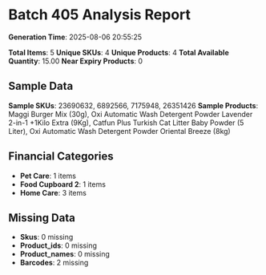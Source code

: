 # Batch 405 Analysis Report

**Generation Time**: 2025-08-06 20:55:25

**Total Items**: 5
**Unique SKUs**: 4
**Unique Products**: 4
**Total Available Quantity**: 15.00
**Near Expiry Products**: 0

## Sample Data
**Sample SKUs**: 23690632, 6892566, 7175948, 26351426
**Sample Products**: Maggi Burger Mix (30g), Oxi Automatic Wash Detergent Powder Lavender 2-in-1 +1Kilo Extra (9Kg), Catfun Plus Turkish Cat Litter Baby Powder (5 Liter), Oxi Automatic Wash Detergent Powder Oriental Breeze (8kg)

## Financial Categories
- **Pet Care**: 1 items
- **Food Cupboard 2**: 1 items
- **Home Care**: 3 items

## Missing Data
- **Skus**: 0 missing
- **Product_ids**: 0 missing
- **Product_names**: 0 missing
- **Barcodes**: 2 missing

